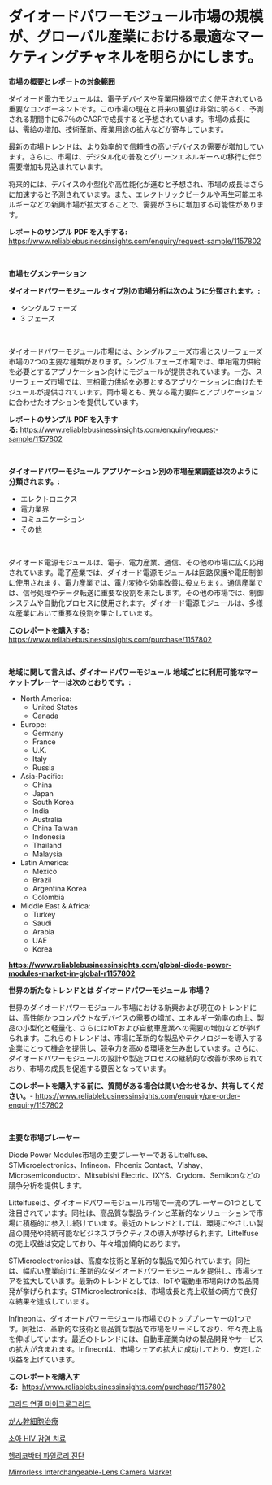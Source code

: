 <p><h1>ダイオードパワーモジュール市場の規模が、グローバル産業における最適なマーケティングチャネルを明らかにします。</h1></p><p><strong>市場の概要とレポートの対象範囲</strong></p>
<p><p>ダイオード電力モジュールは、電子デバイスや産業用機器で広く使用されている重要なコンポーネントです。この市場の現在と将来の展望は非常に明るく、予測される期間中に6.7％のCAGRで成長すると予想されています。市場の成長には、需給の増加、技術革新、産業用途の拡大などが寄与しています。</p><p>最新の市場トレンドは、より効率的で信頼性の高いデバイスの需要が増加しています。さらに、市場は、デジタル化の普及とグリーンエネルギーへの移行に伴う需要増加も見込まれています。</p><p>将来的には、デバイスの小型化や高性能化が進むと予想され、市場の成長はさらに加速すると予測されています。また、エレクトリックビークルや再生可能エネルギーなどの新興市場が拡大することで、需要がさらに増加する可能性があります。</p></p>
<p><strong>レポートのサンプル PDF を入手する:</strong> <a href="https://www.reliablebusinessinsights.com/enquiry/request-sample/1157802">https://www.reliablebusinessinsights.com/enquiry/request-sample/1157802</a></p>
<p>&nbsp;</p>
<p><strong>市場セグメンテーション</strong></p>
<p><strong>ダイオードパワーモジュール タイプ別の市場分析は次のように分類されます。:</strong></p>
<p><ul><li>シングルフェーズ</li><li>3 フェーズ</li></ul></p>
<p>&nbsp;</p>
<p><p>ダイオードパワーモジュール市場には、シングルフェーズ市場とスリーフェーズ市場の2つの主要な種類があります。シングルフェーズ市場では、単相電力供給を必要とするアプリケーション向けにモジュールが提供されています。一方、スリーフェーズ市場では、三相電力供給を必要とするアプリケーションに向けたモジュールが提供されています。両市場とも、異なる電力要件とアプリケーションに合わせたオプションを提供しています。</p></p>
<p><strong>レポートのサンプル PDF を入手する:</strong>&nbsp;<a href="https://www.reliablebusinessinsights.com/enquiry/request-sample/1157802">https://www.reliablebusinessinsights.com/enquiry/request-sample/1157802</a></p>
<p>&nbsp;</p>
<p><strong> ダイオードパワーモジュール アプリケーション別の市場産業調査は次のように分類されます。:</strong></p>
<p><ul><li>エレクトロニクス</li><li>電力業界</li><li>コミュニケーション</li><li>その他</li></ul></p>
<p>&nbsp;</p>
<p><p>ダイオード電源モジュールは、電子、電力産業、通信、その他の市場に広く応用されています。電子産業では、ダイオード電源モジュールは回路保護や電圧制御に使用されます。電力産業では、電力変換や効率改善に役立ちます。通信産業では、信号処理やデータ転送に重要な役割を果たします。その他の市場では、制御システムや自動化プロセスに使用されます。ダイオード電源モジュールは、多様な産業において重要な役割を果たしています。</p></p>
<p><strong>このレポートを購入する:</strong>&nbsp; <a href="https://www.reliablebusinessinsights.com/purchase/1157802">https://www.reliablebusinessinsights.com/purchase/1157802</a></p>
<p>&nbsp;</p>
<p><strong>地域に関して言えば、ダイオードパワーモジュール 地域ごとに利用可能なマーケットプレーヤーは次のとおりです。:</strong></p>
<p><ul>
    <li>
        North America:
        <ul>
            <li>United States</li>
            <li>Canada</li>
        </ul>
    </li>
    <li>
        Europe:
        <ul>
            <li>Germany</li>
            <li>France</li>
            <li>U.K.</li>
            <li>Italy</li>
            <li>Russia</li>
        </ul>
    </li>
    <li>
        Asia-Pacific:
        <ul>
            <li>China</li>
            <li>Japan</li>
            <li>South Korea</li>
            <li>India</li>
            <li>Australia</li>
            <li>China Taiwan</li>
            <li>Indonesia</li>
            <li>Thailand</li>
            <li>Malaysia</li>
        </ul>
    </li>
    <li>
        Latin America:
        <ul>
            <li>Mexico</li>
            <li>Brazil</li>
            <li>Argentina Korea</li>
            <li>Colombia</li>
        </ul>
    </li>
    <li>
        Middle East & Africa:
        <ul>
            <li>Turkey</li>
            <li>Saudi</li>
            <li>Arabia</li>
            <li>UAE</li>
            <li>Korea</li>
        </ul>
    </li>
    </ul></p>
<p><strong><a href="https://www.reliablebusinessinsights.com/global-diode-power-modules-market-in-global-r1157802">https://www.reliablebusinessinsights.com/global-diode-power-modules-market-in-global-r1157802</a></strong>&nbsp;</p>
<p><strong>世界の新たなトレンドとは ダイオードパワーモジュール 市場？</strong></p>
<p><p>世界のダイオードパワーモジュール市場における新興および現在のトレンドには、高性能かつコンパクトなデバイスの需要の増加、エネルギー効率の向上、製品の小型化と軽量化、さらにはIoTおよび自動車産業への需要の増加などが挙げられます。これらのトレンドは、市場に革新的な製品やテクノロジーを導入する企業にとって機会を提供し、競争力を高める環境を生み出しています。さらに、ダイオードパワーモジュールの設計や製造プロセスの継続的な改善が求められており、市場の成長を促進する要因となっています。</p></p>
<p><strong>このレポートを購入する前に、質問がある場合は問い合わせるか、共有してください。</strong>- <a href="https://www.reliablebusinessinsights.com/enquiry/pre-order-enquiry/1157802">https://www.reliablebusinessinsights.com/enquiry/pre-order-enquiry/1157802</a></p>
<p>&nbsp;</p>
<p><strong>主要な市場プレーヤー</strong></p>
<p><p>Diode Power Modules市場の主要プレーヤーであるLittelfuse、STMicroelectronics、Infineon、Phoenix Contact、Vishay、Microsemiconductor、Mitsubishi Electric、IXYS、Crydom、Semikonなどの競争分析を提供します。</p><p>Littelfuseは、ダイオードパワーモジュール市場で一流のプレーヤーの1つとして注目されています。同社は、高品質な製品ラインと革新的なソリューションで市場に積極的に参入し続けています。最近のトレンドとしては、環境にやさしい製品の開発や持続可能なビジネスプラクティスの導入が挙げられます。Littelfuseの売上収益は安定しており、年々増加傾向にあります。</p><p>STMicroelectronicsは、高度な技術と革新的な製品で知られています。同社は、幅広い産業向けに革新的なダイオードパワーモジュールを提供し、市場シェアを拡大しています。最新のトレンドとしては、IoTや電動車市場向けの製品開発が挙げられます。STMicroelectronicsは、市場成長と売上収益の両方で良好な結果を達成しています。</p><p>Infineonは、ダイオードパワーモジュール市場でのトッププレーヤーの1つです。同社は、革新的な技術と高品質な製品で市場をリードしており、年々売上高を伸ばしています。最近のトレンドには、自動車産業向けの製品開発やサービスの拡大が含まれます。Infineonは、市場シェアの拡大に成功しており、安定した収益を上げています。</p></p>
<p><strong>このレポートを購入する:</strong>&nbsp;&nbsp;<a href="https://www.reliablebusinessinsights.com/purchase/1157802">https://www.reliablebusinessinsights.com/purchase/1157802</a></p>
<p><p><a href="https://medium.com/@felipegrrady654556/%EA%B7%B8%EB%A6%AC%EB%93%9C-%EC%97%B0%EA%B2%B0%EB%90%9C-%EB%A7%88%EC%9D%B4%ED%81%AC%EB%A1%9C%EA%B7%B8%EB%A6%AC%EB%93%9C-%EC%8B%9C%EC%9E%A5-%ED%81%AC%EA%B8%B0%EB%8A%94-%EA%B8%80%EB%A1%9C%EB%B2%8C-%EC%82%B0%EC%97%85%EC%97%90%EC%84%9C-%EC%B5%9C%EC%A0%81%EC%9D%98-%EB%A7%88%EC%BC%80%ED%8C%85-%EC%B1%84%EB%84%90%EC%9D%84-%EB%82%98%ED%83%80%EB%83%85%EB%8B%88%EB%8B%A4-92950499ae04">그리드 연결 마이크로그리드</a></p><p><a href="https://github.com/RudyBoyer2017/Market-Research-Report-List-1/blob/main/412578084780.md">がん幹細胞治療</a></p><p><a href="https://medium.com/@jerrodhilll68/%EC%86%8C%EC%95%84-hiv-%EA%B0%90%EC%97%BC-%EC%B9%98%EB%A3%8C-%EC%8B%9C%EC%9E%A5-%ED%86%B5%EC%B0%B0-%EC%8B%9C%EC%9E%A5-%EB%8F%99%ED%96%A5-%EB%B0%8F-%EC%98%88%EC%83%81-%EC%84%B1%EC%9E%A5%EB%A5%A0-2024%EB%85%84%EB%B6%80%ED%84%B0-2031%EB%85%84%EA%B9%8C%EC%A7%80-%EC%98%88%EC%B8%A1%EB%90%9C-%EA%B2%83-510ce3e1da7e">소아 HIV 감염 치료</a></p><p><a href="https://github.com/durgin521/Market-Research-Report-List-1/blob/main/240889378365.md">헬리코박터 파일로리 진단</a></p><p><a href="https://github.com/seekum/Market-Research-Report-List-2/blob/main/mirrorless-interchangeable-lens-camera-market.md">Mirrorless Interchangeable-Lens Camera Market</a></p></p>